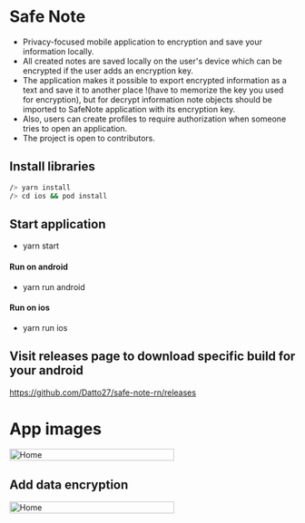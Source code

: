 # Safe Note
- Privacy-focused mobile application to encryption and save your information locally.
- All created notes are saved locally on the user's device which can be encrypted if the user adds an encryption key.
- The application makes it possible to export encrypted information as a text and save it to another place !(have to memorize the key you used for encryption), but for decrypt information note objects should be imported to SafeNote application with its encryption key.
- Also, users can create profiles to require authorization when someone tries to open an application.
- The project is open to contributors.

## Install libraries
```bash
/> yarn install
/> cd ios && pod install
```

## Start application
- yarn start

#### Run on android
- yarn run android

#### Run on ios
- yarn run ios

## Visit releases page to download specific build for your android
https://github.com/Datto27/safe-note-rn/releases

# App images
<div style="display: flex; width: 1000%; justify-content: space-between">
  <img src="/assets/static/1.png" width="24%" title="Home">
  <img src="/assets/static/2.png" width="24%" title="Profile" >
  <img src="/assets/static/3.png" width="24%" title="Profile Form" >
  <img src="/assets/static/4.png" width="24%" title="Note Form" >
</div>

## Add data encryption
<div style="display: flex; width: 1000%; justify-content: space-between">
  <img src="/assets/static/5.png" width="24%" title="Home">
  <img src="/assets/static/6.png" width="24%" title="Profile" >
  <img src="/assets/static/7.png" width="24%" title="Profile Form" >
  <img src="/assets/static/8.png" width="24%" title="Note Form" >
</div>
